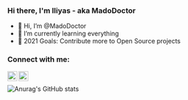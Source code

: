 ### Hi there, I'm Iliyas - aka MadoDoctor

- 👋 Hi, I’m @MadoDoctor
- 🌱 I’m currently learning everything
- 🥅 2021 Goals: Contribute more to Open Source projects


### Connect with me:

[<img align="left" alt="codeSTACKr | Twitter" width="22px" src="https://cdn.jsdelivr.net/npm/simple-icons@v3/icons/twitter.svg" />][twitter]
[<img align="left" alt="codeSTACKr | LinkedIn" width="22px" src="https://cdn.jsdelivr.net/npm/simple-icons@v3/icons/linkedin.svg" />][linkedIn]



<br />

![Anurag's GitHub stats](https://github-readme-stats.vercel.app/api?username=MadoDoctor&show_icons=true)

<br />
<br />

[twitter]: https://twitter.com/DoctorIsMad
[linkedIn]: https://www.linkedin.com/in/maddoctor/
